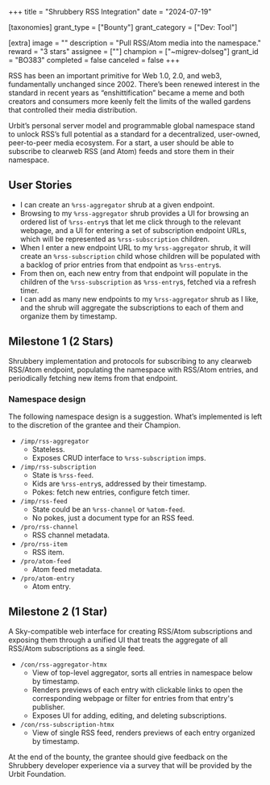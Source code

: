 +++
title = "Shrubbery RSS Integration"
date = "2024-07-19"

[taxonomies]
grant_type = ["Bounty"]
grant_category = ["Dev: Tool"]

[extra]
image = ""
description = "Pull RSS/Atom media into the namespace."
reward = "3 stars"
assignee = [""]
champion = ["~migrev-dolseg"]
grant_id = "BO383"
completed = false
canceled = false
+++

RSS has been an important primitive for Web 1.0, 2.0, and web3, fundamentally unchanged since 2002. There’s been renewed interest in the standard in recent years as “enshittification” became a meme and both creators and consumers more keenly felt the limits of the walled gardens that controlled their media distribution.

Urbit’s personal server model and programmable global namespace stand to unlock RSS’s full potential as a standard for a decentralized, user-owned, peer-to-peer media ecosystem. For a start, a user should be able to subscribe to clearweb RSS (and Atom) feeds and store them in their namespace.

## User Stories

* I can create an `%rss-aggregator` shrub at a given endpoint.
* Browsing to my `%rss-aggregator` shrub provides a UI for browsing an ordered list of `%rss-entry`s that let me click through to the relevant webpage, and a UI for entering a set of subscription endpoint URLs, which will be represented as `%rss-subscription` children.
* When I enter a new endpoint URL to my `%rss-aggregator` shrub, it will create an `%rss-subscription` child whose children will be populated with a backlog of prior entries from that endpoint as `%rss-entry`s.
* From then on, each new entry from that endpoint will populate in the children of the `%rss-subscription` as `%rss-entry`s, fetched via a refresh timer.
* I can add as many new endpoints to my `%rss-aggregator` shrub as I like, and the shrub will aggregate the subscriptions to each of them and organize them by timestamp.

## Milestone 1 (2 Stars)

Shrubbery implementation and protocols for subscribing to any clearweb RSS/Atom endpoint, populating the namespace with RSS/Atom entries, and periodically fetching new items from that endpoint.

### Namespace design

The following namespace design is a suggestion. What’s implemented is left to the discretion of the grantee and their Champion.

* `/imp/rss-aggregator`
  * Stateless.
  * Exposes CRUD interface to `%rss-subscription` imps.
* `/imp/rss-subscription`
  * State is `%rss-feed`.
  * Kids are `%rss-entry`s, addressed by their timestamp.
  * Pokes: fetch new entries, configure fetch timer.
* `/imp/rss-feed`
  * State could be an `%rss-channel` or `%atom-feed`.
  * No pokes, just a document type for an RSS feed.
* `/pro/rss-channel`
  * RSS channel metadata.
* `/pro/rss-item`
  * RSS item.
* `/pro/atom-feed`
  * Atom feed metadata.
* `/pro/atom-entry`
  * Atom entry.

## Milestone 2 (1 Star)

A Sky-compatible web interface for creating RSS/Atom subscriptions and exposing them through a unified UI that treats the aggregate of all RSS/Atom subscriptions as a single feed.

* `/con/rss-aggregator-htmx`
  * View of top-level aggregator, sorts all entries in namespace below by timestamp.
  * Renders previews of each entry with clickable links to open the corresponding webpage or filter for entries from that entry's publisher.
  * Exposes UI for adding, editing, and deleting subscriptions.
* `/con/rss-subscription-htmx`
  * View of single RSS feed, renders previews of each entry organized by timestamp.
  
At the end of the bounty, the grantee should give feedback on the Shrubbery developer experience via a survey that will be provided by the Urbit Foundation.
